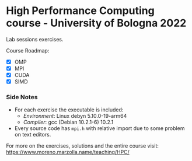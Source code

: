# High Performance Computing course - University of Bologna 2022
Lab sessions exercises.  

Course Roadmap:
- [x] OMP
- [x] MPI
- [x] CUDA
- [x] SIMD

### Side Notes
- For each exercise the executable is included:
  - *Environment*: Linux debyn 5.10.0-19-arm64
  - *Compiler*: gcc (Debian 10.2.1-6) 10.2.1
- Every source code has `mpi.h` with relative import due to some problem on text editors.

For more on the exercises, solutions and the entire course visit:
https://www.moreno.marzolla.name/teaching/HPC/

